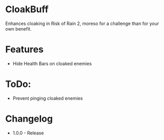 ﻿# CloakBuff
Enhances cloaking in Risk of Rain 2, moreso for a challenge than for your own benefit.

# Features
* Hide Health Bars on cloaked enemies

# ToDo:
* Prevent pinging cloaked enemies

# Changelog
* 1.0.0 - Release